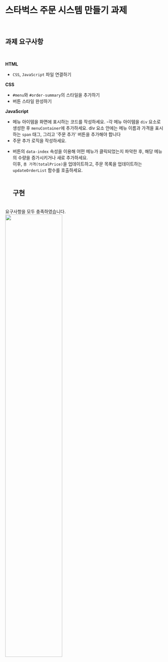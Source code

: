 # 스타벅스 주문 시스템 만들기 과제
<br>

## 과제 요구사항
<br>

**HTML**
* `CSS`, `JavaScript` 파일 연결하기

**CSS**
* `#menu`와 `#order-summary`의 스타일을 추가하기
* 버튼 스타일 완성하기

**JavaScript**
* 메뉴 아이템을 화면에 표시하는 코드를 작성하세요.
  -각 메뉴 아이템을 `div` 요소로 생성한 후 `menuContainer`에 추가하세요.
   div 요소 안에는 메뉴 이름과 가격을 표시하는 `span` 태그,
   그리고 '주문 추가' 버튼을 추가해야 합니다
* 주문 추가 로직을 작성하세요.
- 버튼의 `data-index` 속성을 이용해 어떤 메뉴가 클릭되었는지 파악한 후,
  해당 메뉴의 수량을 증가시키거나 새로 추가하세요.  
  이후, `총 가격(totalPrice)`을 업데이트하고,
  주문 목록을 업데이트하는 `updateOrderList` 함수를 호출하세요.
<br><br>

  ## 구현
<br>
요구사항을 모두 충족하였습니다.

<br>

<img src='https://github.com/user-attachments/assets/a686bf21-6aa3-47ef-b111-94306a76f120' width="60%" height="60%">
